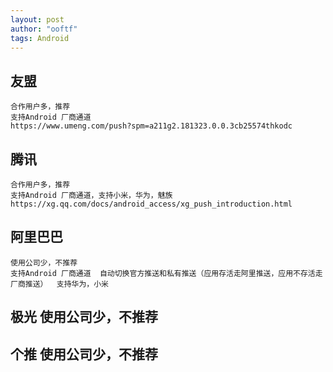 ```yaml
---
layout: post
author: "ooftf"
tags: Android
---
```


## 友盟
    合作用户多，推荐
    支持Android 厂商通道
    https://www.umeng.com/push?spm=a211g2.181323.0.0.3cb25574thkodc
## 腾讯
    合作用户多，推荐            
    支持Android 厂商通道，支持小米，华为，魅族
    https://xg.qq.com/docs/android_access/xg_push_introduction.html
## 阿里巴巴
    使用公司少，不推荐         
    支持Android 厂商通道  自动切换官方推送和私有推送（应用存活走阿里推送，应用不存活走厂商推送）  支持华为，小米
## 极光               使用公司少，不推荐
## 个推               使用公司少，不推荐

